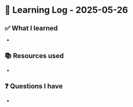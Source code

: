 # 🧠 Learning Log - 2025-05-26

## ✅ What I learned

- 

## 📚 Resources used

- 

## ❓ Questions I have

- 
